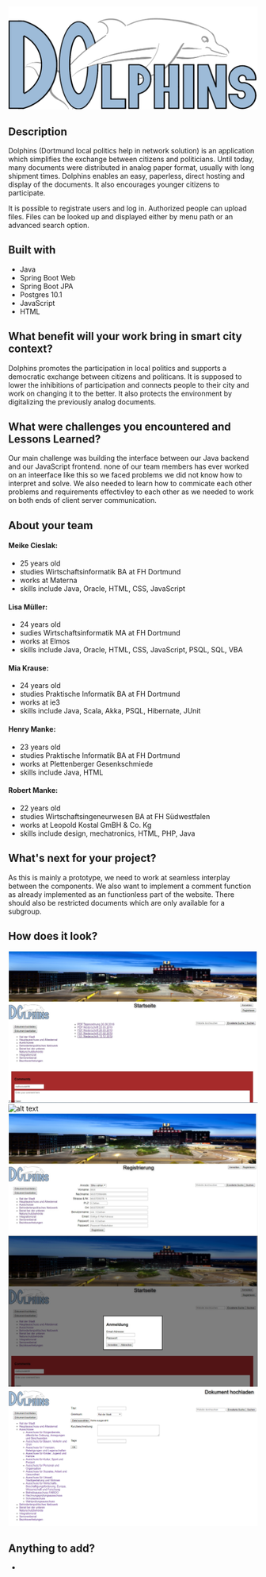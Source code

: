 ![alt text](https://github.com/dohack-io/Dolphins/blob/master/bilder/wappen.png "Logo")

## Description
Dolphins (Dortmund local politics help in network solution) is an application which simplifies the exchange between citizens and politicians. Until today, many documents were distributed in analog paper format, usually with long shipment times. Dolphins enables an easy, paperless, direct hosting and display of the documents. It also encourages younger citizens to participate.

It is possible to registrate users and log in. Authorized people can upload files. Files can be looked up and displayed either by menu path or an advanced search option.
## Built with
* Java
* Spring Boot Web
* Spring Boot JPA
* Postgres 10.1
* JavaScript
* HTML

## What benefit will your work bring in smart city context?
Dolphins promotes the participation in local politics and supports a democratic exchange between citizens and politicans.
It is supposed to lower the inhibitions of participation and connects people to their city and work on changing it to the better.
It also protects the environment by digitalizing the previously analog documents.

## What were challenges you encountered and Lessons Learned?
Our main challenge was building the interface between our Java backend and our JavaScript frontend. none of our team members has ever worked on an inteerface like this so we faced problems we did not know how to interpret and solve. We also needed to learn how to commicate each other problems and requirements effectivley to each other as we needed to work on both ends of client server communication.

## About your team
#### Meike Cieslak:
* 25 years old
* studies Wirtschaftsinformatik BA at FH Dortmund
* works at Materna
* skills include Java, Oracle, HTML, CSS, JavaScript

#### Lisa Müller:
* 24 years old
* sudies Wirtschaftsinformatik MA at FH Dortmund
* works at Elmos
* skills include Java, Oracle, HTML, CSS, JavaScript, PSQL, SQL, VBA

#### Mia Krause:
* 24 years old
* studies Praktische Informatik BA at FH Dortmund
* works at ie3
* skills include Java, Scala, Akka, PSQL, Hibernate, JUnit

#### Henry Manke:
* 23 years old
* studies Praktische Informatik BA at FH Dortmund
* works at Plettenberger Gesenkschmiede
* skills include Java, HTML

#### Robert Manke:
* 22 years old
* studies Wirtschaftsingeneurwesen BA at FH Südwestfalen
* works at Leopold Kostal GmBH & Co. Kg
* skills include design, mechatronics, HTML, PHP, Java

## What's next for your project?
As this is mainly a prototype, we need to work at seamless interplay between the components. We also want to implement a comment function as already implemented as an functionless part of the website. There should also be restricted documents which are only available for a subgroup.

## How does it look?
![alt text](https://github.com/dohack-io/Dolphins/blob/master/bilder/dateiliste.jpg "List of available documents")
![alt text](https://github.com/dohack-io/Dolphins/blob/master/bilder/dokumentenansicht.jpg "Display of an document")
![alt text](https://github.com/dohack-io/Dolphins/blob/master/bilder/registrierung.jpg "Registration of an user")
![alt text](https://github.com/dohack-io/Dolphins/blob/master/bilder/anmelden.jpg "Log in")
![alt text](https://github.com/dohack-io/Dolphins/blob/master/bilder/hochladen.png "Upload of an document")


## Anything to add?
-
